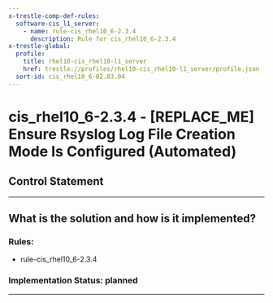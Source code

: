```yaml
---
x-trestle-comp-def-rules:
  software-cis_l1_server:
    - name: rule-cis_rhel10_6-2.3.4
      description: Rule for cis_rhel10_6-2.3.4
x-trestle-global:
  profile:
    title: rhel10-cis_rhel10-l1_server
    href: trestle://profiles/rhel10-cis_rhel10-l1_server/profile.json
  sort-id: cis_rhel10_6-02.03.04
---
```


# cis_rhel10_6-2.3.4 - \[REPLACE_ME\] Ensure Rsyslog Log File Creation Mode Is Configured (Automated)

## Control Statement

______________________________________________________________________

## What is the solution and how is it implemented?

<!-- For implementation status enter one of: implemented, partial, planned, alternative, not-applicable -->

<!-- Note that the list of rules under ### Rules: is read-only and changes will not be captured after assembly to JSON -->

<!-- Add control implementation description here for control: cis_rhel10_6-2.3.4 -->

### Rules:

  - rule-cis_rhel10_6-2.3.4

### Implementation Status: planned

______________________________________________________________________
